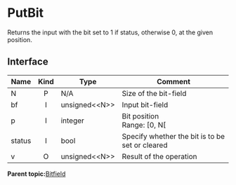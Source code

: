 # PutBit

Returns the input with the bit set to 1 if status, otherwise 0, at the given position.

## Interface

|Name|Kind|Type|Comment|
|----|:--:|----|-------|
|N|P|N/A|Size of the bit-field|
|bf|I|unsigned<\<N\>\>|Input bit-field|
|p|I|integer|Bit position<br>Range: \[0, N\[|
|status|I|bool|Specify whether the bit is to be set or cleared|
|v|O|unsigned<\<N\>\>|Result of the operation|

**Parent topic:**[Bitfield](../../libraries/bitfield/bitfield.md)

